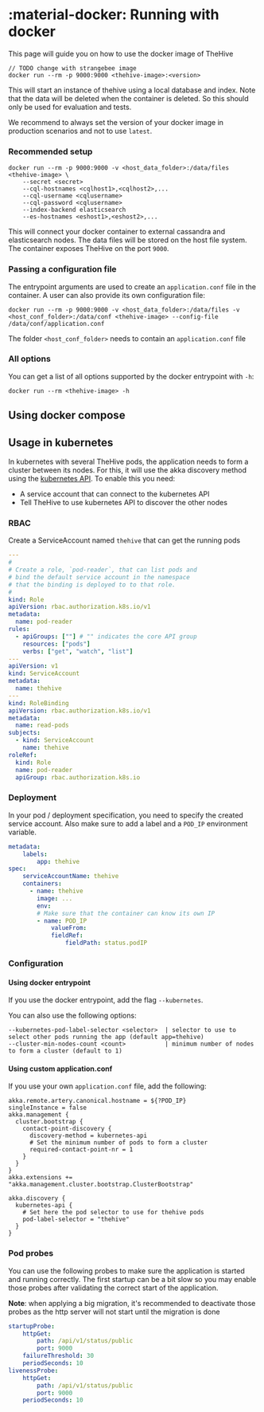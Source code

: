 # :material-docker: Running with docker

This page will guide you on how to use the docker image of TheHive

```
// TODO change with strangebee image
docker run --rm -p 9000:9000 <thehive-image>:<version>
```
This will start an instance of thehive using a local database and index. Note that the data will be deleted when the container is deleted. So this should only be used for evaluation and tests.

We recommend to always set the version of your docker image in production scenarios and not to use `latest`. 
### Recommended setup

```
docker run --rm -p 9000:9000 -v <host_data_folder>:/data/files <thehive-image> \
    --secret <secret>
    --cql-hostnames <cqlhost1>,<cqlhost2>,...
    --cql-username <cqlusername>
    --cql-password <cqlusername>
    --index-backend elasticsearch
    --es-hostnames <eshost1>,<eshost2>,...
```

This will connect your docker container to external cassandra and elasticsearch nodes. The data files will be stored on the host file system.
The container exposes TheHive on the port `9000`.

### Passing a configuration file

The entrypoint arguments are used to create an `application.conf` file in the container. A user can also provide its own configuration file:

```
docker run --rm -p 9000:9000 -v <host_data_folder>:/data/files -v <host_conf_folder>:/data/conf <thehive-image> --config-file /data/conf/application.conf 
```

The folder `<host_conf_folder>` needs to contain an `application.conf` file

### All options

You can get a list of all options supported by the docker entrypoint with `-h`:
```
docker run --rm <thehive-image> -h
```

## Using docker compose




## Usage in kubernetes

In kubernetes with several TheHive pods, the application needs to form a cluster between its nodes. For this, it will use the akka discovery method using the [kubernetes API](https://doc.akka.io/docs/akka-management/current/discovery/kubernetes.html).
To enable this you need:
- A service account that can connect to the kubernetes API
- Tell TheHive to use kubernetes API to discover the other nodes

### RBAC

Create a ServiceAccount named `thehive` that can get the running pods

```yaml
---
#
# Create a role, `pod-reader`, that can list pods and
# bind the default service account in the namespace
# that the binding is deployed to to that role.
#
kind: Role
apiVersion: rbac.authorization.k8s.io/v1
metadata:
  name: pod-reader
rules:
  - apiGroups: [""] # "" indicates the core API group
    resources: ["pods"]
    verbs: ["get", "watch", "list"]
---
apiVersion: v1
kind: ServiceAccount
metadata:
  name: thehive
---
kind: RoleBinding
apiVersion: rbac.authorization.k8s.io/v1
metadata:
  name: read-pods
subjects:
  - kind: ServiceAccount
    name: thehive
roleRef:
  kind: Role
  name: pod-reader
  apiGroup: rbac.authorization.k8s.io
```

### Deployment

In your pod / deployment specification, you need to specify the created service account.
Also make sure to add a label and a `POD_IP` environment variable.

```yaml
metadata:
    labels:
        app: thehive
spec:
    serviceAccountName: thehive
    containers:
      - name: thehive
        image: ...
        env:
        # Make sure that the container can know its own IP
        - name: POD_IP
            valueFrom:
            fieldRef:
                fieldPath: status.podIP
```

### Configuration

#### Using docker entrypoint

If you use the docker entrypoint, add the flag `--kubernetes`.

You can also use the following options:
```
--kubernetes-pod-label-selector <selector>  | selector to use to select other pods running the app (default app=thehive)
--cluster-min-nodes-count <count>           | minimum number of nodes to form a cluster (default to 1)
```

#### Using custom application.conf

If you use your own `application.conf` file, add the following:
```hocon
akka.remote.artery.canonical.hostname = ${?POD_IP}
singleInstance = false
akka.management {
  cluster.bootstrap {
    contact-point-discovery {
      discovery-method = kubernetes-api
      # Set the minimum number of pods to form a cluster
      required-contact-point-nr = 1
    }
  }
}
akka.extensions += "akka.management.cluster.bootstrap.ClusterBootstrap"

akka.discovery {
  kubernetes-api {
    # Set here the pod selector to use for thehive pods
    pod-label-selector = "thehive"
  }
}
```

### Pod probes

You can use the following probes to make sure the application is started and running correctly. The first startup can be a bit slow so you may enable those probes after validating the correct start of the application.

**Note**: when applying a big migration, it's recommended to deactivate those probes as the http server will not start until the migration is done

```yaml
startupProbe:
    httpGet:
        path: /api/v1/status/public
        port: 9000
    failureThreshold: 30
    periodSeconds: 10
livenessProbe:
    httpGet:
        path: /api/v1/status/public
        port: 9000
    periodSeconds: 10
```
